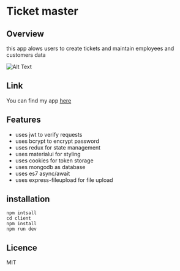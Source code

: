# Ticket master

## Overview

this app alows users to create tickets and maintain employees and customers data

![Alt Text](https://res.cloudinary.com/dpsq9kzzu/image/upload/v1582190964/Screenshot_from_2020-02-20_14-57-28_mmlq0w.png)

## Link

You can find my app [here](https://ticketmastr.herokuapp.com/)

## Features

- uses jwt to verify requests
- uses bcrypt to encrypt password
- uses redux for state management
- uses materialui for styling
- uses cookies for token storage
- uses mongodb as database
- uses es7 async/await
- uses express-fileupload for file upload

## installation

```
npm intsall
cd client
npm install
npm run dev
```

## Licence

MIT
